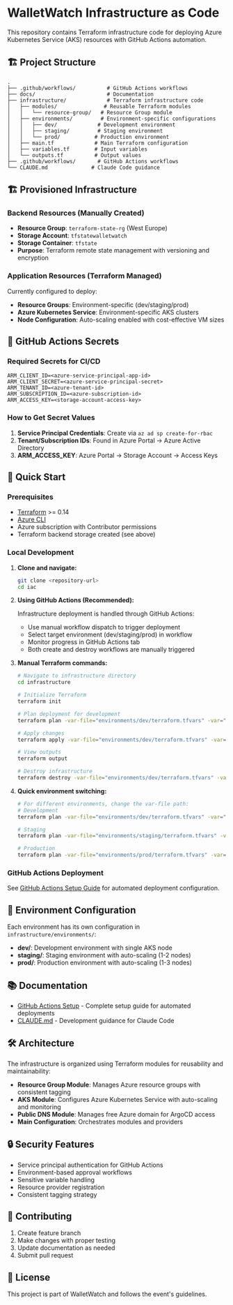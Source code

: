 # WalletWatch Infrastructure as Code

This repository contains Terraform infrastructure code for deploying Azure Kubernetes Service (AKS) resources with GitHub Actions automation.

## 🏗️ Project Structure

```
.
├── .github/workflows/          # GitHub Actions workflows
├── docs/                       # Documentation
├── infrastructure/             # Terraform infrastructure code
│   ├── modules/               # Reusable Terraform modules
│   │   └── resource-group/   # Resource Group module
│   ├── environments/         # Environment-specific configurations
│   │   ├── dev/             # Development environment
│   │   ├── staging/         # Staging environment
│   │   └── prod/           # Production environment
│   ├── main.tf             # Main Terraform configuration
│   ├── variables.tf        # Input variables
│   └── outputs.tf          # Output values
├── .github/workflows/       # GitHub Actions workflows
└── CLAUDE.md              # Claude Code guidance
```

## 🏗️ Provisioned Infrastructure

### Backend Resources (Manually Created)
- **Resource Group**: `terraform-state-rg` (West Europe)
- **Storage Account**: `tfstatewalletwatch`
- **Storage Container**: `tfstate`
- **Purpose**: Terraform remote state management with versioning and encryption

### Application Resources (Terraform Managed)
Currently configured to deploy:
- **Resource Groups**: Environment-specific (dev/staging/prod)
- **Azure Kubernetes Service**: Environment-specific AKS clusters
- **Node Configuration**: Auto-scaling enabled with cost-effective VM sizes

## 🔐 GitHub Actions Secrets

### Required Secrets for CI/CD
```
ARM_CLIENT_ID=<azure-service-principal-app-id>
ARM_CLIENT_SECRET=<azure-service-principal-secret>
ARM_TENANT_ID=<azure-tenant-id>
ARM_SUBSCRIPTION_ID=<azure-subscription-id>
ARM_ACCESS_KEY=<storage-account-access-key>
```

### How to Get Secret Values
1. **Service Principal Credentials**: Create via `az ad sp create-for-rbac`
2. **Tenant/Subscription IDs**: Found in Azure Portal → Azure Active Directory
3. **ARM_ACCESS_KEY**: Azure Portal → Storage Account → Access Keys

## 🚀 Quick Start

### Prerequisites
- [Terraform](https://www.terraform.io/downloads.html) >= 0.14
- [Azure CLI](https://docs.microsoft.com/en-us/cli/azure/install-azure-cli)
- Azure subscription with Contributor permissions
- Terraform backend storage created (see above)

### Local Development

1. **Clone and navigate:**
   ```bash
   git clone <repository-url>
   cd iac
   ```

2. **Using GitHub Actions (Recommended):**

   Infrastructure deployment is handled through GitHub Actions:
   - Use manual workflow dispatch to trigger deployment
   - Select target environment (dev/staging/prod) in workflow
   - Monitor progress in GitHub Actions tab
   - Both create and destroy workflows are manually triggered

3. **Manual Terraform commands:**
   ```bash
   # Navigate to infrastructure directory
   cd infrastructure
   
   # Initialize Terraform
   terraform init
   
   # Plan deployment for development
   terraform plan -var-file="environments/dev/terraform.tfvars" -var="subscription_id=YOUR_SUBSCRIPTION_ID"
   
   # Apply changes
   terraform apply -var-file="environments/dev/terraform.tfvars" -var="subscription_id=YOUR_SUBSCRIPTION_ID"
   
   # View outputs
   terraform output
   
   # Destroy infrastructure
   terraform destroy -var-file="environments/dev/terraform.tfvars" -var="subscription_id=YOUR_SUBSCRIPTION_ID"
   ```

4. **Quick environment switching:**
   ```bash
   # For different environments, change the var-file path:
   # Development
   terraform plan -var-file="environments/dev/terraform.tfvars" -var="subscription_id=YOUR_SUBSCRIPTION_ID"
   
   # Staging
   terraform plan -var-file="environments/staging/terraform.tfvars" -var="subscription_id=YOUR_SUBSCRIPTION_ID"
   
   # Production
   terraform plan -var-file="environments/prod/terraform.tfvars" -var="subscription_id=YOUR_SUBSCRIPTION_ID"
   ```

### GitHub Actions Deployment

See [GitHub Actions Setup Guide](docs/GITHUB_ACTIONS_SETUP.md) for automated deployment configuration.

## 📁 Environment Configuration

Each environment has its own configuration in `infrastructure/environments/`:

- **dev/**: Development environment with single AKS node
- **staging/**: Staging environment with auto-scaling (1-2 nodes)
- **prod/**: Production environment with auto-scaling (1-3 nodes)

## 📚 Documentation

- [GitHub Actions Setup](docs/GITHUB_ACTIONS_SETUP.md) - Complete setup guide for automated deployments
- [CLAUDE.md](CLAUDE.md) - Development guidance for Claude Code

## 🛠️ Architecture

The infrastructure is organized using Terraform modules for reusability and maintainability:

- **Resource Group Module**: Manages Azure resource groups with consistent tagging
- **AKS Module**: Configures Azure Kubernetes Service with auto-scaling and monitoring
- **Public DNS Module**: Manages free Azure domain for ArgoCD access
- **Main Configuration**: Orchestrates modules and providers

## 🔒 Security Features

- Service principal authentication for GitHub Actions
- Environment-based approval workflows
- Sensitive variable handling
- Resource provider registration
- Consistent tagging strategy

## 🤝 Contributing

1. Create feature branch
2. Make changes with proper testing
3. Update documentation as needed
4. Submit pull request

## 📄 License

This project is part of WalletWatch and follows the event's guidelines.